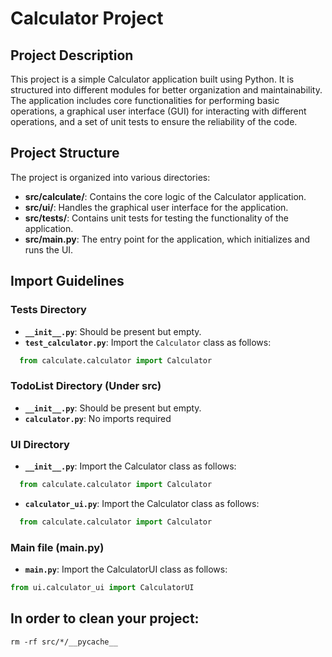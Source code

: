 # Calculator Project

## Project Description

This project is a simple Calculator application built using Python. It is structured into different modules for better organization and maintainability. The application includes core functionalities for performing basic operations, a graphical user interface (GUI) for interacting with different operations, and a set of unit tests to ensure the reliability of the code.

## Project Structure

The project is organized into various directories:

- **src/calculate/**: Contains the core logic of the Calculator application.
- **src/ui/**: Handles the graphical user interface for the application.
- **src/tests/**: Contains unit tests for testing the functionality of the application.
- **src/main.py**: The entry point for the application, which initializes and runs the UI.

## Import Guidelines

### Tests Directory

- **`__init__.py`**: Should be present but empty.
- **`test_calculator.py`**: Import the `Calculator` class as follows:

```python
  from calculate.calculator import Calculator
```

### TodoList Directory (Under src)
- **`__init__.py`**: Should be present but empty.
- **`calculator.py`**: No imports required

### UI Directory
- **`__init__.py`**: Import the Calculator class as follows:
```python
  from calculate.calculator import Calculator
```
- **`calculator_ui.py`**: Import the Calculator class as follows:

```python
  from calculate.calculator import Calculator
```

### Main file (main.py)
- **`main.py`**: Import the CalculatorUI class as follows:

```python
from ui.calculator_ui import CalculatorUI
```

## In order to clean your project: 

```
rm -rf src/*/__pycache__
```
